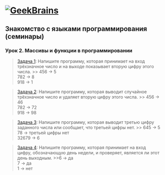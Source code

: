 # [![GeekBrains](https://frontend-scripts.hb.bizmrg.com/unique-hf/svg/logo.svg)](https://gb.ru)

## Знакомство с языками программирования (семинары)

### Урок 2. Массивы и функции в программировании

> [Задача 1](https://github.com/XYI7I/GeekBrains/tree/main/Geek/C%23/lesson2/HW/task1): Напишите программу, которая принимает на вход трёхзначное число и на выходе показывает вторую цифру этого числа.
        >> 456 -> 5<br>
        782 -> 8<br>
        918 -> 1

> [Задача 2](https://github.com/XYI7I/GeekBrains/tree/main/Geek/C%23/lesson2/HW/task2): Напишите программу, которая выводит случайное трёхзначное число и удаляет вторую цифру этого числа.
        >> 456 -> 46<br>
        782 -> 72<br>
        918 -> 98

> [Задача 3](https://github.com/XYI7I/GeekBrains/tree/main/Geek/C%23/lesson2/HW/task3): Напишите программу, которая выводит третью цифру заданного числа или сообщает, что третьей цифры нет.
        >> 645 -> 5<br>
        78 -> третьей цифры нет<br>
        32679 -> 6

> [Задача 4](https://github.com/XYI7I/GeekBrains/tree/main/Geek/C%23/lesson2/HW/task4): Напишите программу, которая принимает на вход цифру, обозначающую день недели, и проверяет, является ли этот день выходным.
        >>6 -> да<br>
        7 -> да<br>
        1 -> нет


